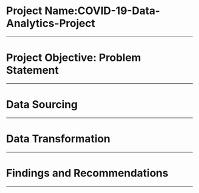 # Project Name:COVID-19-Data-Analytics-Project
----
# Project Objective: Problem Statement



----
# Data Sourcing 



----
# Data Transformation


-----
# Findings and Recommendations


-----
